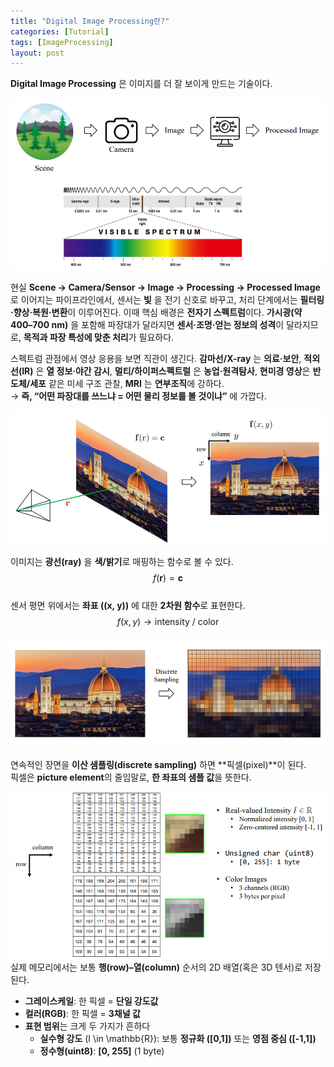 ```yaml
---
title: "Digital Image Processing란?"
categories: [Tutorial]
tags: [ImageProcessing]
layout: post
---
```


**Digital Image Processing** 은 이미지를 더 잘 보이게 만드는 기술이다.

![Digital Image Processing Pipeline](assets/tutorial_img/20250901/fig1.png)

현실 **Scene -> Camera/Sensor -> Image -> Processing -> Processed Image** 로 이어지는 파이프라인에서, 센서는 **빛** 을 전기 신호로 바꾸고, 처리 단계에서는 **필터링·향상·복원·변환**이 이루어진다. 이때 핵심 배경은 **전자기 스펙트럼**이다. **가시광(약 400–700 nm)** 을 포함해 파장대가 달라지면 **센서·조명·얻는 정보의 성격**이 달라지므로, **목적과 파장 특성에 맞춘 처리**가 필요하다.

스펙트럼 관점에서 영상 응용을 보면 직관이 생긴다. **감마선/X-ray** 는 **의료·보안**, **적외선(IR)** 은 **열 정보·야간 감시**, **멀티/하이퍼스펙트럴** 은 **농업·원격탐사**, **현미경 영상**은 **반도체/세포** 같은 미세 구조 관찰, **MRI** 는 **연부조직**에 강하다.  
→ **즉, “어떤 파장대를 쓰느냐 = 어떤 물리 정보를 볼 것이냐”** 에 가깝다.

![rays-to-color](assets/tutorial_img/20250901/fig2.png)

이미지는 **광선(ray)** 을 **색/밝기**로 매핑하는 함수로 볼 수 있다.  
$$f(\mathbf{r}) = \mathbf{c}$$  
센서 평면 위에서는 **좌표 \((x, y)\)** 에 대한 **2차원 함수**로 표현한다.  
$$f(x,y) \rightarrow \text{intensity / color}$$

![image-to-pixel](assets/tutorial_img/20250901/fig3.png)

연속적인 장면을 **이산 샘플링(discrete sampling)** 하면 **픽셀(pixel)**이 된다.  
픽셀은 **picture element**의 줄임말로, **한 좌표의 샘플 값**을 뜻한다.


![pixel representation](assets/tutorial_img/20250901/fig4.png)
실제 메모리에서는 보통 **행(row)–열(column)** 순서의 2D 배열(혹은 3D 텐서)로 저장된다.  
- **그레이스케일**: 한 픽셀 = **단일 강도값**  
- **컬러(RGB)**: 한 픽셀 = **3채널 값**  
- **표현 범위**는 크게 두 가지가 흔하다  
  - **실수형 강도** \(I \in \mathbb{R}\): 보통 **정규화 \([0,1]\)** 또는 **영점 중심 \([-1,1]\)**  
  - **정수형(uint8)**: **\[0, 255\]** (1 byte)